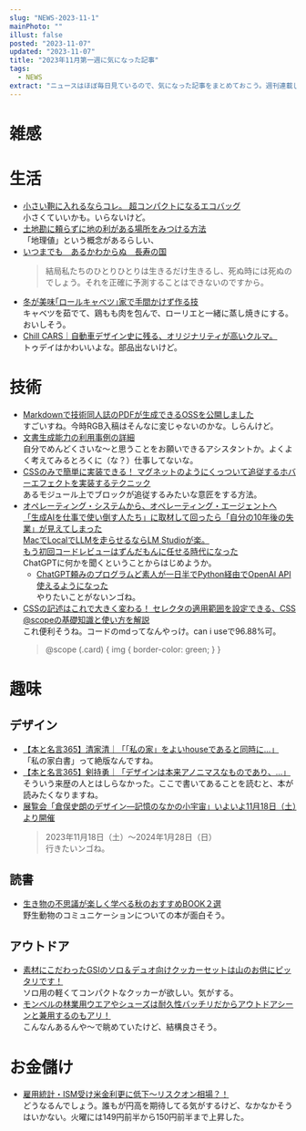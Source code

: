 ```yaml
---
slug: "NEWS-2023-11-1"
mainPhoto: ""
illust: false
posted: "2023-11-07"
updated: "2023-11-07"
title: "2023年11月第一週に気になった記事"
tags:
  - NEWS
extract: "ニュースはほぼ毎日見ているので、気になった記事をまとめておこう。週刊連載したい。"
---
```


# 雑感

# 生活

- [小さい鞄に入れるならコレ。 超コンパクトになるエコバッグ](https://www.gizmodo.jp/2023/11/romo-ecobag.html)  
  小さくていいかも。いらないけど。
- [土地勘に頼らずに地の利がある場所をみつける方法 ](https://future-architect.github.io/articles/20231108a/)  
  「地理値」という概念があるらしい、
- [いつまでも　あるかわからぬ　長寿の国](https://p-shirokuma.hatenadiary.com/entry/20231110/1699622160)  
  > 結局私たちのひとりひとりは生きるだけ生きるし、死ぬ時には死ぬのでしょう。それを正確に予測することはできないのですから。
- [冬が美味｢ロールキャベツ｣家で手間かけず作る技](https://toyokeizai.net/articles/-/714188)  
  キャベツを茹でて、鶏もも肉を包んで、ローリエと一緒に蒸し焼きにする。おいしそう。
- [Chill CARS｜自動車デザイン史に残る、オリジナリティが高いクルマ。](https://casabrutus.com/categories/vehicle/382557)  
  トゥデイはかわいいよな。部品出ないけど。

# 技術

- [Markdownで技術同人誌のPDFが生成できるOSSを公開しました](https://qiita.com/ku_suke/items/e279b7f8e01d40e52f30)  
  すごいすね。今時RGB入稿はそんなに変じゃないのかな。しらんけど。
- [文書生成能力の利用事例の詳細](https://www.evernote.com/shard/s11/client/snv?isnewsnv=true&noteGuid=86c7386a-1863-313c-cfea-76a24eec8200&noteKey=umtbAjV1McPklJs7r21o4DfLe2yYJYdh0_dpCPR2kFvITpR4rG1GjTCOhg&sn=https%3A%2F%2Fwww.evernote.com%2Fshard%2Fs11%2Fsh%2F86c7386a-1863-313c-cfea-76a24eec8200%2FumtbAjV1McPklJs7r21o4DfLe2yYJYdh0_dpCPR2kFvITpR4rG1GjTCOhg&title=%25E6%2596%2587%25E6%259B%25B8%25E7%2594%259F%25E6%2588%2590%25E8%2583%25BD%25E5%258A%259B%25E3%2581%25AE%25E5%2588%25A9%25E7%2594%25A8%25E4%25BA%258B%25E4%25BE%258B%25E3%2581%25AE%25E8%25A9%25B3%25E7%25B4%25B0)  
  自分でめんどくさいな〜と思うことをお願いできるアシスタントか。よくよく考えてみるとろくに（な？）仕事してないな。
- [CSSのみで簡単に実装できる！ マグネットのようにくっついて追従するホバーエフェクトを実装するテクニック](https://coliss.com/articles/build-websites/operation/css/magnetic-hover-effect-with-has-and-anchor-positioning.html)  
  あるモジュール上でブロックが追従するみたいな意匠をする方法。
- [オペレーティング・システムから、オペレーティング・エージェントへ](https://note.com/fladdict/n/nf4c104d4ed2b)  
  [「生成AIを仕事で使い倒す人たち」に取材して回ったら「自分の10年後の失業」が見えてしまった](https://blog.tinect.jp/?p=83992)  
  [MacでLocalでLLMを走らせるならLM Studioが楽。](https://qiita.com/ponnhide/items/b46a95228d0b832f1770)  
  [もう初回コードレビューはずんだもんに任せる時代になった](https://zenn.dev/hiraoku/articles/fcc18b78499fff)  
  ChatGPTに何かを聞くということからはじめようか。
  - [ChatGPT頼みのプログラムど素人が一日半でPython経由でOpenAI API使えるようになった](https://goldhead.hatenablog.com/entry/2023/11/09/132224)  
    やりたいことがないンゴね。
- [CSSの記述はこれで大きく変わる！ セレクタの適用範囲を設定できる、CSS @scopeの基礎知識と使い方を解説](https://coliss.com/articles/build-websites/operation/css/css-scope-at-rule.html)  
  これ便利そうね。コードのmdってなんやっけ。can i useで96.88%可。  
  > @scope (.card) {
  >     img {
  >         border-color: green;
  >     }
  > }

# 趣味

## デザイン

- [【本と名言365】清家清｜「「私の家」をよいhouseであると同時に…」](https://casabrutus.com/categories/culture/382412)  
  「私の家白書」って絶版なんですね。
- [【本と名言365】剣持勇｜「デザインは本来アノニマスなものであり、…」](https://casabrutus.com/categories/culture/383305)  
  そういう来歴の人とはしらなかった。ここで書いてあることを読むと、本が読みたくなりますね。
- [展覧会「倉俣史朗のデザイン―記憶のなかの小宇宙」いよいよ11月18日（土）より開催](https://www.axismag.jp/posts/2023/11/565548.html)  
  > 2023年11月18日（土）～2024年1月28日（日）  
  行きたいンゴね。

## 読書

- [生き物の不思議が楽しく学べる秋のおすすめBOOK２選](https://www.bepal.net/archives/366487)  
  野生動物のコミュニケーションについての本が面白そう。

## アウトドア

- [素材にこだわったGSIのソロ＆デュオ向けクッカーセットは山のお供にピッタリです！](https://www.goodspress.jp/news/566913/2/)  
  ソロ用の軽くてコンパクトなクッカーが欲しい。気がする。
- [モンベルの林業用ウエアやシューズは耐久性バッチリだからアウトドアシーンと兼用するのもアリ！](https://www.goodspress.jp/news/566428/2/)  
  こんなんあるんや〜で眺めていたけど、結構良さそう。

# お金儲け

- [雇用統計・ISM受け米金利更に低下～リスクオン相場？！](http://hiroko.yutaka-shoji.co.jp/2023/11/ism.html)  
  どうなるんでしょう。誰もが円高を期待してる気がするけど、なかなかそうはいかない。火曜には149円前半から150円前半まで上昇した。